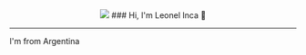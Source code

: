 <div align='center'>
    <img src='https://media.giphy.com/media/scZPhLqaVOM1qG4lT9/giphy.gif'/>
    ### Hi, I'm Leonel Inca 👋
</div   >

---
I'm from Argentina 
<!--
**incaleonel/incaleonel** is a ✨ _special_ ✨ repository because its `README.md` (this file) appears on your GitHub profile.

Here are some ideas to get you started:

- 🔭 I’m currently working on ...
- 🌱 I’m currently learning ...
- 👯 I’m looking to collaborate on ...
- 🤔 I’m looking for help with ...
- 💬 Ask me about ...
- 📫 How to reach me: ...
- 😄 Pronouns: ...
- ⚡ Fun fact: ...
-->
